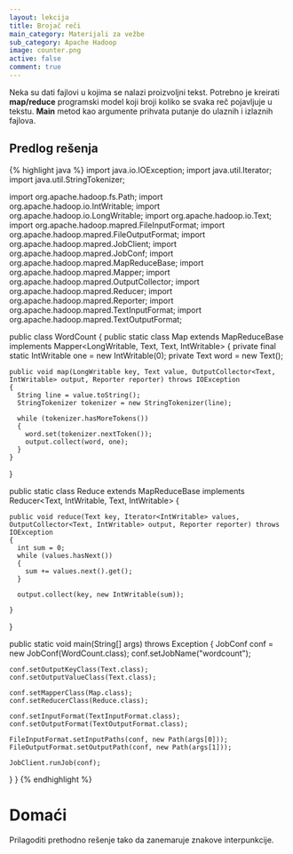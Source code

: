 ```yaml
---
layout: lekcija
title: Brojač reči
main_category: Materijali za vežbe
sub_category: Apache Hadoop
image: counter.png
active: false
comment: true
---
```


Neka su dati fajlovi u kojima se nalazi proizvoljni tekst. Potrebno je kreirati **map/reduce** programski model koji broji koliko se svaka reč pojavljuje u tekstu. **Main** metod kao argumente prihvata putanje do ulaznih i izlaznih fajlova.

## Predlog rešenja

{% highlight java %}
import java.io.IOException;
import java.util.Iterator;
import java.util.StringTokenizer;

import org.apache.hadoop.fs.Path;
import org.apache.hadoop.io.IntWritable;
import org.apache.hadoop.io.LongWritable;
import org.apache.hadoop.io.Text;
import org.apache.hadoop.mapred.FileInputFormat;
import org.apache.hadoop.mapred.FileOutputFormat;
import org.apache.hadoop.mapred.JobClient;
import org.apache.hadoop.mapred.JobConf;
import org.apache.hadoop.mapred.MapReduceBase;
import org.apache.hadoop.mapred.Mapper;
import org.apache.hadoop.mapred.OutputCollector;
import org.apache.hadoop.mapred.Reducer;
import org.apache.hadoop.mapred.Reporter;
import org.apache.hadoop.mapred.TextInputFormat;
import org.apache.hadoop.mapred.TextOutputFormat;


public class WordCount
{
  public static class Map extends MapReduceBase implements Mapper<LongWritable, Text, Text, IntWritable>
  {
    private final static IntWritable one = new IntWritable(0);
    private Text word = new Text();

    public void map(LongWritable key, Text value, OutputCollector<Text, IntWritable> output, Reporter reporter) throws IOException
    {
      String line = value.toString();
      StringTokenizer tokenizer = new StringTokenizer(line);

      while (tokenizer.hasMoreTokens())
      {
        word.set(tokenizer.nextToken());
        output.collect(word, one);
      }
    }
  }

  public static class Reduce extends MapReduceBase implements Reducer<Text, IntWritable, Text, IntWritable>
  {

    public void reduce(Text key, Iterator<IntWritable> values, OutputCollector<Text, IntWritable> output, Reporter reporter) throws IOException
    {
      int sum = 0;
      while (values.hasNext())
      {
        sum += values.next().get();				
      }

      output.collect(key, new IntWritable(sum));

    }
  }

  public static void main(String[] args) throws Exception
  {
    JobConf conf = new JobConf(WordCount.class);
    conf.setJobName("wordcount");

    conf.setOutputKeyClass(Text.class);
    conf.setOutputValueClass(Text.class);

    conf.setMapperClass(Map.class);
    conf.setReducerClass(Reduce.class);

    conf.setInputFormat(TextInputFormat.class);
    conf.setOutputFormat(TextOutputFormat.class);

    FileInputFormat.setInputPaths(conf, new Path(args[0]));
    FileOutputFormat.setOutputPath(conf, new Path(args[1]));

    JobClient.runJob(conf);
  }
}
{% endhighlight %}

# Domaći

Prilagoditi prethodno rešenje tako da zanemaruje znakove interpunkcije.
